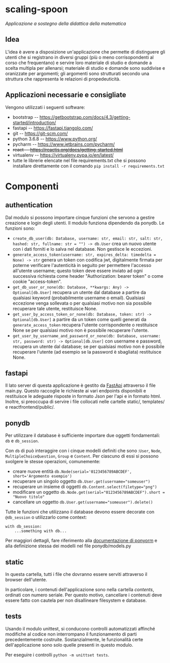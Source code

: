 scaling-spoon
=============
_Applicazione a sostegno della didattica della matematica_

## Idea
L'idea è avere a disposizione un'applicazione che permette di distinguere gli utenti che si registrano in diversi gruppi (più o meno corrisopondenti al corso che frequentano) e servire loro materiale di studio e domande a scelta multipla per allenarsi; materiale di studio e domande sono suddivise e oranizzate per argomenti; gli argomenti sono strutturati secondo una struttura che rappresenta le relazioni di propedeuticità.

## Applicazioni necessarie e consigliate
Vengono utilizzati i seguenti software:
 * bootstrap -- https://getbootstrap.com/docs/4.3/getting-started/introduction/
 * fastapi -- https://fastapi.tiangolo.com/
 * git -- https://git-scm.com/
 * python 3.6.8 -- https://www.python.org/
 * pycharm -- https://www.jetbrains.com/pycharm/
 * ~~react -- https://reactjs.org/docs/getting-started.html~~
 * virtualenv -- https://virtualenv.pypa.io/en/latest/
 * tutte le librerie elencate nel file requirements.txt che si possono installare direttamente con il comando `pip install -r requirements.txt`
 
# Componenti

## authentication
Dal modulo si possono importare cinque funzioni che servono a gestire creazione e login degli utenti. Il modulo funziona dipendendo da ponydb. Le funzioni sono:
 * `create_db_user(db: Database, username: str, email: str, salt: str, hashed: str, fullname: str = "") -> db.User` crea un nuovo utente con i dati forniti e lo salva nel database. Non gestisce le eccezioni.
 * `generate_access_token(username: str, expires_delta: timedelta = None) -> str` genera un token con codifica jwt, digitalmente firmata per poterne verificare l'autenticità in seguito per permettere l'accesso all'utente username; questo token deve essere inviato ad ogni successiva richiesta come header "Authorization: bearer token" o come cookie "access-token".
 * `get_db_user_or_none(db: Database, **kwargs: Any) -> Optional[db.User]` recupera un utente dal database a partire da qualsiasi keyword (probabilmente username o email). Qualsiasi eccezione venga sollevata o per qualsiasi motivo non sia possibile recuperare tale utente, restituisce None.
 * `get_user_by_access_token_or_none(db: Database, token: str) -> Optional[db.User]` a partire da un token come quelli generati da `generate_access_token` recupera l'utente corrispondente o restituisce None se per qualsiasi motivo non è possibile recuperare l'utente.
 * `get_user_by_username_and_password_or_none(db: Database, username: str, password: str) -> Optional[db.User]` con username e password, recupera un utente dal database; se per qualsiasi motivo non è possibile recuperare l'utente (ad esempio se la password è sbagliata) restituisce None.
 

## fastapi
Il lato server di questa applicazione è gestito da [FastApi](https://fastapi.tiangolo.com/) attraverso il file main.py. Questo raccoglie le richieste ai vari endpoints disponibili e restituisce le adeguate risposte in formato Json per l'api e in formato html. Inoltre, si preoccupa di servire i file collocati nelle cartelle static/, templates/ e reactfrontend/public/.

## ponydb
Per utilizzare il database è sufficiente importare due oggetti fondamentali: `db` e `db_session`.

Con `db` di può interaggire con i cinque modelli definiti che sono :`User`, `Node`, `MultipleChoiceQuestion`, `Group` e `Content`. Per ciascuno di essi si possono svolgere le stesse operazioni, comunemente:
 * creare nuove entità `db.Node(serial='0123456789ABCDEF', short='Argomento esempio')`
 * recuperare un singolo oggetto `db.User.get(username="someuser")`
 * recuperare un insieme di oggetti `db.Content.select(filetype="png")`
 * modificare un oggetto `db.Node.get(serial="0123456789ABCDEF").short = "Nuovo titolo"`
 * cancellare un oggetto `db.User.get(username="someuser").delete()`
 
 Tutte le funzioni che utilizzano il database devono essere decorate con `@db_session` o utilizzarlo come context:
```
with db_session:
    ...something with db...
```

Per maggiori dettagli, fare riferimento alla [documentazione di ponyorm](https://docs.ponyorm.org/) e alla definizione stessa dei modelli nel file ponydb/models.py 

## static
In questa cartella, tutti i file che dovranno essere serviti attraverso il browser dell'utente.

In particolare, i contenuti dell'applicazione sono nella cartella _contents_, ordinati con numero seriale. Per questo motivo, cancellare i contenuti deve essere fatto con cautela per non disallineare filesystem e database.

## tests
Usando il modulo unittest, si conducono controlli automatizzati affinché modifiche al codice non interrompano il funzionamento di parti precedentemente costruite. Sostanzialmente, le funzionalità certe dell'applicazione sono solo quelle presenti in questo modulo.

Per eseguire i controlli `python -m unittset tests`.